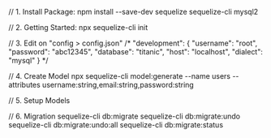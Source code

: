 // 1. Install Package:
npm install --save-dev sequelize sequelize-cli mysql2

// 2. Getting Started:
npx sequelize-cli init

// 3. Edit on "config > config.json"
/*
"development": 
    { 
        "username": "root", 
        "password": "abc12345", 
        "database": "titanic", 
        "host": "localhost", 
        "dialect": "mysql" 
    }
*/

// 4. Create Model
npx sequelize-cli model:generate --name users --attributes username:string,email:string,password:string

// 5. Setup Models

// 6. Migration
sequelize-cli db:migrate
sequelize-cli db:migrate:undo
sequelize-cli db:migrate:undo:all
sequelize-cli db:migrate:status